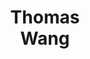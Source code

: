---
layout: page
title: Thomas <br> Wang
description: HuggingFace
img: assets/img/thomas.jpeg
redirect: https://huggingface.co/TimeRobber
importance: 4
category: speaker
---